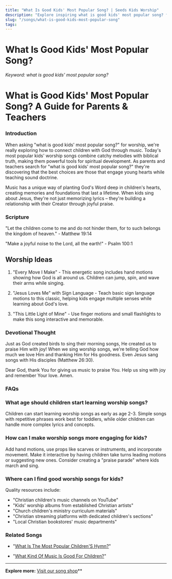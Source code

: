 ```yaml
---
title: "What Is Good Kids' Most Popular Song? | Seeds Kids Worship"
description: "Explore inspiring what is good kids' most popular song? for children's worship and faith development. Biblical music resources for families and ministry."
slug: "/songs/what-is-good-kids-most-popular-song"
tags:
---
```


# What Is Good Kids' Most Popular Song?

_Keyword: what is good kids' most popular song?_

# What is Good Kids' Most Popular Song? A Guide for Parents & Teachers

### Introduction
When asking "what is good kids' most popular song?" for worship, we're really exploring how to connect children with God through music. Today's most popular kids' worship songs combine catchy melodies with biblical truth, making them powerful tools for spiritual development. As parents and teachers search for "what is good kids' most popular song?" they're discovering that the best choices are those that engage young hearts while teaching sound doctrine.

Music has a unique way of planting God's Word deep in children's hearts, creating memories and foundations that last a lifetime. When kids sing about Jesus, they're not just memorizing lyrics – they're building a relationship with their Creator through joyful praise.

### Scripture
"Let the children come to me and do not hinder them, for to such belongs the kingdom of heaven." - Matthew 19:14

"Make a joyful noise to the Lord, all the earth!" - Psalm 100:1

## Worship Ideas
1. "Every Move I Make" - This energetic song includes hand motions showing how God is all around us. Children can jump, spin, and wave their arms while singing.

2. "Jesus Loves Me" with Sign Language - Teach basic sign language motions to this classic, helping kids engage multiple senses while learning about God's love.

3. "This Little Light of Mine" - Use finger motions and small flashlights to make this song interactive and memorable.

### Devotional Thought
Just as God created birds to sing their morning songs, He created us to praise Him with joy! When we sing worship songs, we're telling God how much we love Him and thanking Him for His goodness. Even Jesus sang songs with His disciples (Matthew 26:30).

Dear God, thank You for giving us music to praise You. Help us sing with joy and remember Your love. Amen.

### FAQs

### What age should children start learning worship songs?
Children can start learning worship songs as early as age 2-3. Simple songs with repetitive phrases work best for toddlers, while older children can handle more complex lyrics and concepts.

### How can I make worship songs more engaging for kids?
Add hand motions, use props like scarves or instruments, and incorporate movement. Make it interactive by having children take turns leading motions or suggesting new ones. Consider creating a "praise parade" where kids march and sing.

### Where can I find good worship songs for kids?
Quality resources include:
- "Christian children's music channels on YouTube"
- "Kids' worship albums from established Christian artists"
- "Church children's ministry curriculum materials"
- "Christian streaming platforms with dedicated children's sections"
- "Local Christian bookstores' music departments"

### Related Songs

- "[What Is The Most Popular Children'S Hymn?](/songs/what-is-the-most-popular-children-s-hymn/)"

- "[What Kind Of Music Is Good For Children?](/songs/what-kind-of-music-is-good-for-children/)"

---

**Explore more:** [Visit our song shop](https://seedskidsworship.com/shop)**

<!-- Schema Markup -->
<script type="application/ld+json">
{
  "@context": "https://schema.org",
  "@type": "MusicRecording",
  "name": "What Is Good Kids' Most Popular Song?",
  "byArtist": {
    "@type": "MusicGroup",
    "name": "Seeds Kids Worship"
  },
  "isFamilyFriendly": true,
  "url": "https://seedskidsworship.com/songs/what-is-good-kids-most-popular-song/"
}
</script>